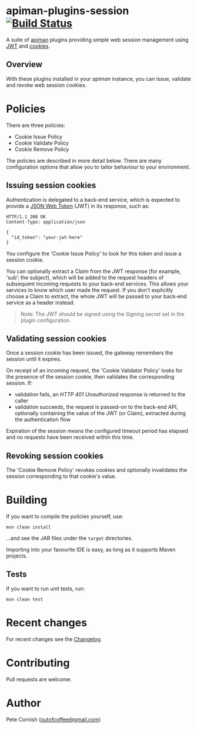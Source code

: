 # apiman-plugins-session [![Build Status](https://travis-ci.org/outofcoffee/apiman-plugins-session.svg?branch=master)](https://travis-ci.org/outofcoffee/apiman-plugins-session)

A suite of [apiman](http://apiman.io) plugins providing simple web session management using [JWT](https://jwt.io) and [cookies](https://tools.ietf.org/html/rfc6265).

## Overview

With these plugins installed in your _apiman_ instance, you can issue, validate and revoke web session cookies.

# Policies

There are three policies:

* Cookie Issue Policy
* Cookie Validate Policy
* Cookie Remove Policy

The policies are described in more detail below. There are many configuration options that allow you to tailor behaviour to your environment.

## Issuing session cookies

Authentication is delegated to a back-end service, which is expected to provide a [JSON Web Token](https://jwt.io) (JWT) in its response, such as:

    HTTP/1.1 200 OK
    Content-Type: application/json
    
    {
      "id_token": "your-jwt-here"
    }

You configure the 'Cookie Issue Policy' to look for this token and issue a session cookie.

You can optionally extract a Claim from the JWT response (for example, 'sub’; the subject), which will be added to the request headers of subsequent incoming requests to your back-end services. This allows your services to know which user made the request. If you don't explicitly choose a Claim to extract, the whole JWT will be passed to your back-end service as a header instead.

> Note: The JWT should be signed using the _Signing secret_ set in the plugin configuration.

## Validating session cookies

Once a session cookie has been issued, the gateway remembers the session until it expires.

On receipt of an incoming request, the 'Cookie Validator Policy' looks for the presence of the session cookie, then validates the corresponding session. If:

  * validation fails, an _HTTP 401 Unauthorized_ response is returned to the caller
  * validation succeeds, the request is passed-on to the back-end API, optionally containing the value of the JWT (or
  Claim), extracted during the authentication flow

Expiration of the session means the configured timeout period has elapsed and no requests have been received within this
time.

## Revoking session cookies

The 'Cookie Remove Policy' revokes cookies and optionally invalidates the session corresponding to that cookie's value.

# Building

If you want to compile the policies yourself, use:

    mvn clean install
    
...and see the JAR files under the `target` directories.

Importing into your favourite IDE is easy, as long as it supports Maven projects.

## Tests
If you want to run unit tests, run:

    mvn clean test

# Recent changes

For recent changes see the [Changelog](CHANGELOG.md).

# Contributing

Pull requests are welcome.

# Author

Pete Cornish (outofcoffee@gmail.com)
